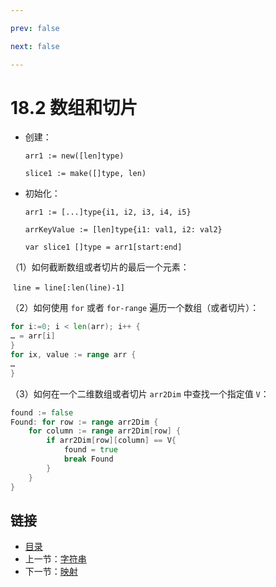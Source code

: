 ```yaml
---

prev: false  

next: false  

---
```


# 18.2 数组和切片

- 创建：

  `arr1 := new([len]type)`

  `slice1 := make([]type, len)`

- 初始化：

  `arr1 := [...]type{i1, i2, i3, i4, i5}`

  `arrKeyValue := [len]type{i1: val1, i2: val2}`

  `var slice1 []type = arr1[start:end]`

（1）如何截断数组或者切片的最后一个元素：

​      `line = line[:len(line)-1]`

（2）如何使用 `for` 或者 `for-range` 遍历一个数组（或者切片）：

```go
for i:=0; i < len(arr); i++ {
… = arr[i]
}
for ix, value := range arr {
…
}
```

（3）如何在一个二维数组或者切片 `arr2Dim` 中查找一个指定值 `V`：

```go
found := false
Found: for row := range arr2Dim {
    for column := range arr2Dim[row] {
        if arr2Dim[row][column] == V{
            found = true
            break Found
        }
    }
}
```

## 链接

- [目录](directory.md)
- 上一节：[字符串](18.1.md)
- 下一节：[映射](18.3.md)